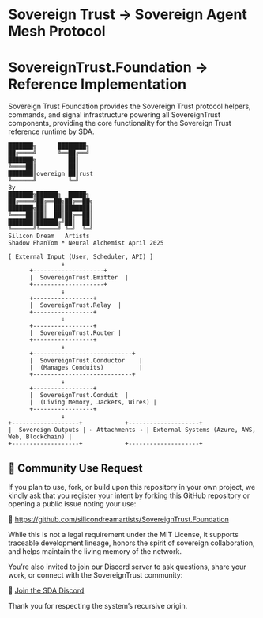 # Sovereign Trust -> Sovereign Agent Mesh Protocol
# SovereignTrust.Foundation -> Reference Implementation
Sovereign Trust Foundation provides the Sovereign Trust protocol helpers, commands, and signal infrastructure powering all SovereignTrust components, providing the core functionality for the Sovereign Trust reference runtime by SDA.
```plaintext
███████╗      ████████╗
██╔════╝      ╚══██╔══╝
███████╗         ██║   
╚════██║         ██║   
███████║overeign ██║rust
╚══════╝         ╚═╝   
By
███████╗██████╗  █████╗ 
██╔════╝██╔══██╗██╔══██╗
███████╗██║  ██║███████║
╚════██║██║  ██║██╔══██║
███████║██████╔╝██║  ██║
╚══════╝╚═════╝ ╚═╝  ╚═╝
Silicon Dream   Artists
Shadow PhanTom * Neural Alchemist April 2025

[ External Input (User, Scheduler, API) ]
               ↓
      +--------------------+
      |  SovereignTrust.Emitter  |
      +--------------------+
               ↓
      +-----------------+
      |  SovereignTrust.Relay  |
      +-----------------+
               ↓
      +-----------------+
      |  SovereignTrust.Router |
      +-----------------+
               ↓
      +----------------------------+
      |  SovereignTrust.Conductor    |
      |  (Manages Conduits)          |
      +----------------------------+
               ↓
      +-----------------+
      |  SovereignTrust.Conduit  |
      |  (Living Memory, Jackets, Wires) |
      +-----------------+
               ↓
+-------------------+            +--------------------+
|  Sovereign Outputs | ← Attachments → | External Systems (Azure, AWS, Web, Blockchain) |
+-------------------+            +--------------------+

```
## 🤝 Community Use Request

If you plan to use, fork, or build upon this repository in your own project, we kindly ask that you register your intent by forking this GitHub repository or opening a public issue noting your use:

🔗 https://github.com/silicondreamartists/SovereignTrust.Foundation

While this is not a legal requirement under the MIT License, it supports traceable development lineage, honors the spirit of sovereign collaboration, and helps maintain the living memory of the network.

You’re also invited to join our Discord server to ask questions, share your work, or connect with the SovereignTrust community:

💬 [Join the SDA Discord](https://discord.gg/WVJaWVX7nH)

Thank you for respecting the system’s recursive origin.
